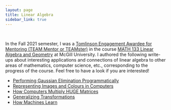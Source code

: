 ```yaml
---
layout: page
title: Linear Algebra
sidebar_link: true
---
```


<br>

In the Fall 2021 semester, I was a [Tomlinson Engagement Awardee for Mentoring (TEAM Mentor or TEAMster)](https://www.mcgill.ca/tpulse/tomlinson-engagement-award-mentoring-team) in the course [MATH 133 Linear Algebra and Geometry](https://www.mcgill.ca/study/2021-2022/courses/math-133) at McGill University. I authored the following write-ups about interesting applications and connections of linear algebra to other areas of mathematics, computer science, etc., corresponding to the progress of the course. Feel free to have a look if you are interested!

* [Performing Gaussian Elimination Programmatically](performing-gaussian-elimination-programmatically)
* [Representing Images and Colours in Computers](representing-images-and-colours-in-computers)
* [How Computers Multiply HUGE Matrices](how-computers-multiply-huge-matrices)
* [Generalizing Transformations](generalizing-transformations)
* [How Machines Learn](how-machines-learn)
